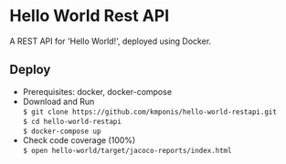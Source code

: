 # Hello World Rest API
A REST API for 'Hello World!', deployed using Docker.

## Deploy 
* Prerequisites: docker, docker-compose
* Download and Run
<br>`$ git clone https://github.com/kmponis/hello-world-restapi.git`
<br>`$ cd hello-world-restapi`
<br>`$ docker-compose up`
* Check code coverage (100%)
<br>`$ open hello-world/target/jacoco-reports/index.html`